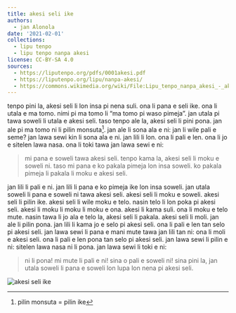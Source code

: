 ```yaml
---
title: akesi seli ike
authors:
  - jan Alonola
date: '2021-02-01'
collections:
  - lipu tenpo
  - lipu tenpo nanpa akesi
license: CC-BY-SA 4.0
sources:
  - https://liputenpo.org/pdfs/0001akesi.pdf
  - https://liputenpo.org/lipu/nanpa-akesi/
  - https://commons.wikimedia.org/wiki/File:Lipu_tenpo_nanpa_akesi_-_akesi_seli_ike.png
---
```


tenpo pini la, akesi seli li lon insa pi nena suli. ona li pana e seli ike. ona li utala e ma tomo. nimi pi ma tomo li “ma tomo pi waso pimeja”. jan utala pi tawa soweli li utala e akesi seli. taso tenpo ale la, akesi seli li pini pona. jan ale pi ma tomo ni li pilin monsuta[^1]. jan ale li sona ala e ni: jan li wile pali e seme? jan lawa sewi kin li sona ala e ni. jan lili li lon. ona li pali e len. ona li jo e sitelen lawa nasa. ona li toki tawa jan lawa sewi e ni:

>mi pana e soweli tawa akesi seli. tenpo kama la, akesi seli li moku e soweli ni. taso mi pana e ko pakala pimeja lon insa soweli. ko pakala pimeja li pakala li moku e akesi seli.

[^1]: pilin monsuta = pilin ike

jan lili li pali e ni. jan lili li pana e ko pimeja ike lon insa soweli. jan utala soweli li pana e soweli ni tawa akesi seli. akesi seli li moku e soweli. akesi seli li pilin ike. akesi seli li wile moku e telo. nasin telo li lon poka pi akesi seli. akesi li moku li moku li moku e ona. akesi li kama suli. ona li moku e telo mute. nasin tawa li jo ala e telo la, akesi seli li pakala. akesi seli li moli. jan ale li pilin pona. jan lili li kama jo e selo pi akesi seli. ona li pali e len tan selo pi akesi seli. jan lawa sewi li pana e mani mute tawa jan lili tan ni: ona li moli e akesi seli. ona li pali e len pona tan selo pi akesi seli. jan lawa sewi li pilin e ni: sitelen lawa nasa ni li pona. jan lawa sewi li toki e ni:

>ni li pona! mi mute li pali e ni! sina o pali e soweli ni! sina pini la, jan utala soweli li pana e soweli lon lupa lon nena pi akesi seli.

![akesi seli ike](https://upload.wikimedia.org/wikipedia/commons/c/c3/Lipu_tenpo_nanpa_akesi_-_akesi_seli_ike.png)
